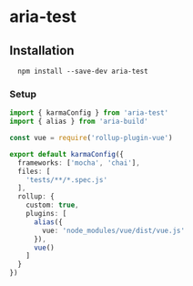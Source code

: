 # aria-test

Installation
------------

  ```
    npm install --save-dev aria-test
  ```

  ### Setup
  ```typescript
  import { karmaConfig } from 'aria-test'
  import { alias } from 'aria-build'
  
  const vue = require('rollup-plugin-vue')

  export default karmaConfig({ 
    frameworks: ['mocha', 'chai'],
    files: [
      'tests/**/*.spec.js'
    ],
    rollup: {
      custom: true,
      plugins: [
        alias({
          vue: 'node_modules/vue/dist/vue.js'
        }),
        vue()
      ]
    }
  })
  ```